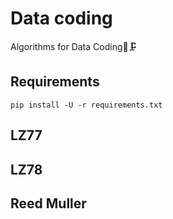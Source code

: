 # Data coding
Algorithms for Data Coding💽🗜

## Requirements
```
pip install -U -r requirements.txt
```

## LZ77

## LZ78

## Reed Muller
